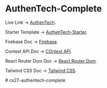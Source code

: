# AuthenTech-Complete

Live Link -> [AuthenTech](https://authentech-a2299.web.app/).

Starter Template -> [AuthenTech-Starter](https://github.com/shakilahmedatik/authentech-starter).

Firebase Doc -> [Firebase](https://firebase.google.com/docs/web/).

Context API Doc -> [COntext API](https://reactjs.org/docs/context.html).

React Router Dom Doc -> [React Router Dom](https://reactrouter.com/en/main).

Tailwind CSS Doc -> [Tailwind CSS](https://tailwindcss.com/docs/installation).


#   c s 2 7 - a u t h e n t e c h - c o m p l e t e  
 